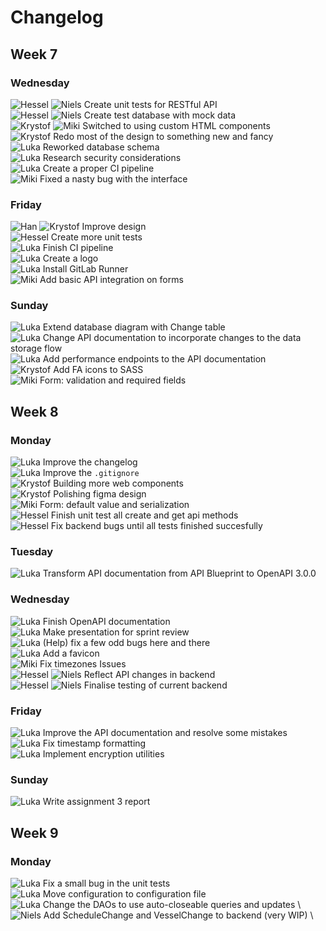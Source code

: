# Changelog
## Week 7
### Wednesday
![][Hessel] ![][Niels] Create unit tests for RESTful API \
![][Hessel] ![][Niels] Create test database with mock data \
![][Krystof] ![][Miki] Switched to using custom HTML components \
![][Krystof] Redo most of the design to something new and fancy \
![][Luka] Reworked database schema \
![][Luka] Research security considerations \
![][Luka] Create a proper CI pipeline \
![][Miki] Fixed a nasty bug with the interface

### Friday
![][Han] ![][Krystof] Improve design \
![][Hessel] Create more unit tests \
![][Luka] Finish CI pipeline \
![][Luka] Create a logo \
![][Luka] Install GitLab Runner \
![][Miki] Add basic API integration on forms

### Sunday
![][Luka] Extend database diagram with Change table \
![][Luka] Change API documentation to incorporate changes to the data storage flow \
![][Luka] Add performance endpoints to the API documentation \
![][Krystof] Add FA icons to SASS \
![][Miki] Form: validation and required fields

## Week 8
### Monday
![][Luka] Improve the changelog \
![][Luka] Improve the `.gitignore` \
![][Krystof] Building more web components \
![][Krystof] Polishing figma design \
![][Miki] Form: default value and serialization \
![][Hessel] Finish unit test all create and get api methods \
![][Hessel] Fix backend bugs until all tests finished succesfully

### Tuesday
![][Luka] Transform API documentation from API Blueprint to OpenAPI 3.0.0

### Wednesday
![][Luka] Finish OpenAPI documentation \
![][Luka] Make presentation for sprint review \
![][Luka] (Help) fix a few odd bugs here and there \
![][Luka] Add a favicon \
![][Miki] Fix timezones Issues \
![][Hessel] ![][Niels] Reflect API changes in backend \
![][Hessel] ![][Niels] Finalise testing of current backend

### Friday
![][Luka] Improve the API documentation and resolve some mistakes \
![][Luka] Fix timestamp formatting \
![][Luka] Implement encryption utilities

### Sunday
![][Luka] Write assignment 3 report

## Week 9
### Monday
![][Luka] Fix a small bug in the unit tests \
![][Luka] Move configuration to configuration file \
![][Luka] Change the DAOs to use auto-closeable queries and updates \ 
![][Niels] Add ScheduleChange and VesselChange to backend (very WIP) \

[Han]: profile-pictures/Han.png "Han"
[Hessel]: profile-pictures/Hessel.png "Hessel"
[Krystof]: profile-pictures/Krystof.png "Krystof"
[Luka]: profile-pictures/Luka.png "Luka"
[Miki]: profile-pictures/Miki.png "Miki"
[Niels]: profile-pictures/Niels.png "Niels"
